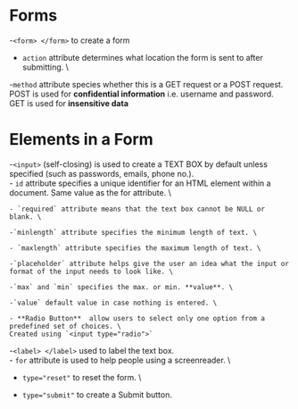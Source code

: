 # Forms
-`<form> </form>` to create a form

- `action` attribute determines what location the form is sent to after submitting. \

-`method` attribute species whether this is a GET request or a POST request. \
POST is used for **confidential information** i.e. username and password.
GET is used for **insensitive data**

# Elements in a Form

-`<input>` (self-closing) is used to create a TEXT BOX by default unless specified (such as passwords, emails, phone no.). \
    - `id` attribute specifies a unique identifier for an HTML element within a document. Same value as the for attribute. \ 

    - `required` attribute means that the text box cannot be NULL or blank. \

    -`minlength` attribute specifies the minimum length of text. \

    - `maxlength` attribute specifies the maximum length of text. \

    -`placeholder` attribute helps give the user an idea what the input or format of the input needs to look like. \

    -`max` and `min` specifies the max. or min. **value**. \

    -`value` default value in case nothing is entered. \

    - **Radio Button**  allow users to select only one option from a predefined set of choices. \
    Created using `<input type="radio">`

-`<label> </label>` used to label the text box. \
    - `for` attribute is used to help people using a screenreader. \

- `type="reset"` to reset the form. \

- `type="submit"` to create a Submit button.

